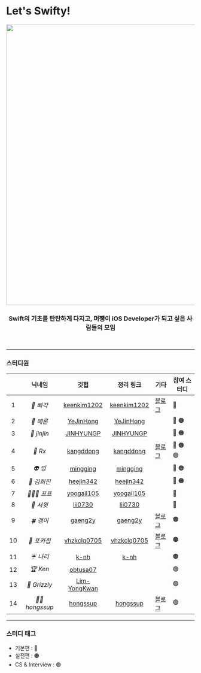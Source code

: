 # Let's Swifty!

<div align=center>
  
  <img width="750" src="https://user-images.githubusercontent.com/59866819/171024189-2f1fecd8-5489-4050-8260-2a01aa108abb.png">
  
  ### Swift의 기초를 탄탄하게 다지고, 머쩅이 iOS Developer가 되고 싶은 사람들의 모임
  
</div>

</br>

----
 
### 스터디원
||닉네임|깃헙|정리 링크|기타|참여 스터디|
|:---:|:---:|:---:|:---:|---|---|
|1| *🔨 빠각* |[keenkim1202](https://github.com/keenkim1202/)|[keenkim1202](https://github.com/keenkim1202/KEENs_TIL/tree/main/Swift)|[블로그](https://nareunhagae.tistory.com/)|🔴|
|2| *🍉 메론* |[YeJinHong](https://github.com/florence96)    |[YeJinHong](https://great-jodhpur-c7a.notion.site/c46e3848e4fa4302b44d23ec3cf1f728?v=98299b87b52448a38cc31cf377d87924)||🔴 🟠|
|3| *👖 jinjin* |[JINHYUNGP](https://github.com/JINHYUNGP)     |[JINHYUNGP](https://www.notion.so/cb544ad529b14815921ef25e9d687fe3)||🔴 🟠|
|4| *👾 Rx* |[kangddong](https://github.com/kanddong)      |[kangddong](https://voracious-pigment-aaf.notion.site/Swift-7792b95afb1e4fb7950f5fd05b5f465e)|[블로그](https://plcprogrammer-dy.tistory.com)|🔴 🟠 🟢|
|5| *👽 밍* |[mingging](https://github.com/mingging)       |[mingging](https://mingging.notion.site/Swift-90657d13c64a4ea99d61ef8e12b68ca4)||🔴 🟠|
|6| *🐰 김희진* |[heejin342](https://github.com/heejin342)     |[heejin342](https://www.notion.so/39c53bce4633453da9db29f01d8a04ce)||🔴 🟠|
|7| *🧝🏻‍♀️ 프프* |[yoogail105](https://github.com/yoogail105)   |[yoogail105](https://github.com/yoogail105/KkokkoSwift#-꼼꼼한-재은씨의-swift-기본편)||🔴|
|8| *🍰 서윗* |[lii0730](https://github.com/lii0730)         |[lii0730](https://github.com/lii0730/Swift_Basic)||🔴 |
|9| *🍀 갱이* |[gaeng2y](https://github.com/gaeng2y)         |[gaeng2y](https://gaeng2y.notion.site/Let-s-Swifty-7aaf6893953e4e4f999142f0cd0de312)|[블로그](https://gaeng2y.medium.com/)|🟠|
|10| *🍟 포카칩* |[vhzkclq0705](https://github.com/vhzkclq0705)         |[vhzkclq0705](https://lively-comb-f3c.notion.site/Swifty-cb0902146863461da1220859930a7ea0)|[블로그](https://velog.io/@o_joon_)|🟠|
|11| *☔️ 나리* |[k-nh](https://github.com/k-nh)         |[k-nh](https://jazzy-monarch-2bc.notion.site/Swift-53f8c94acb2b47afbcff14a94642ecce)||🟠|
|12| *🏆 Ken* |[obtusa07](https://github.com/obtusa07) |||🟢|
|13| *🐻 Grizzly* |[Lim-YongKwan](https://github.com/Lim-YongKwan) |||🟢|
|14| *🏃‍♀️ hongssup* |[hongssup](https://github.com/hongssup)  |[hongssup](https://github.com/hongssup/iOS_Interview_questions)|[블로그](http://hongssup.tistory.com/)|🟢|

----

### 스터디 태그
- 기본편 : 🔴
- 실전편 : 🟠
- CS & Interview : 🟢
